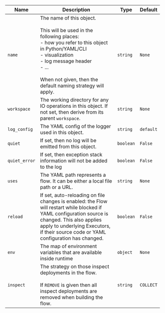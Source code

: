 | Name | Description | Type | Default |
|----|----|----|----|
| `name` | The name of this object.<br><br>    This will be used in the following places:<br>    - how you refer to this object in Python/YAML/CLI<br>    - visualization<br>    - log message header<br>    - ...<br><br>    When not given, then the default naming strategy will apply. | `string` | `None` |
| `workspace` | The working directory for any IO operations in this object. If not set, then derive from its parent `workspace`. | `string` | `None` |
| `log_config` | The YAML config of the logger used in this object. | `string` | `default` |
| `quiet` | If set, then no log will be emitted from this object. | `boolean` | `False` |
| `quiet_error` | If set, then exception stack information will not be added to the log | `boolean` | `False` |
| `uses` | The YAML path represents a flow. It can be either a local file path or a URL. | `string` | `None` |
| `reload` | If set, auto-reloading on file changes is enabled: the Flow will restart while blocked if  YAML configuration source is changed. This also applies apply to underlying Executors, if their source code or YAML configuration has changed. | `boolean` | `False` |
| `env` | The map of environment variables that are available inside runtime | `object` | `None` |
| `inspect` | The strategy on those inspect deployments in the flow.<br><br>    If `REMOVE` is given then all inspect deployments are removed when building the flow. | `string` | `COLLECT` |